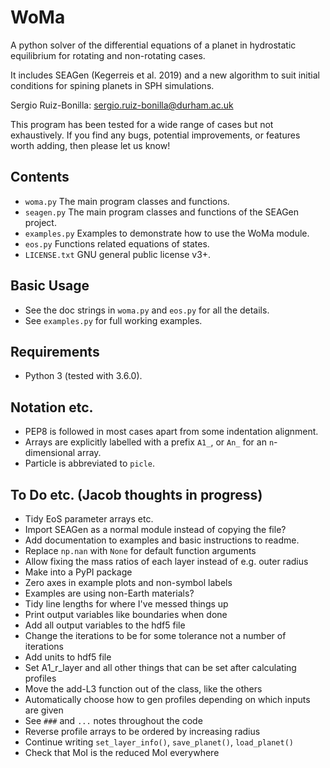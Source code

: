 WoMa
======

A python solver of the differential equations of a planet in hydrostatic
equilibrium for rotating and non-rotating cases.

It includes SEAGen (Kegerreis et al. 2019) and a new algorithm
to suit initial conditions for spining planets in SPH simulations.

Sergio Ruiz-Bonilla: sergio.ruiz-bonilla@durham.ac.uk  

This program has been tested for a wide range of cases but not exhaustively. If
you find any bugs, potential improvements, or features worth adding, then please
let us know!


Contents
--------
+ `woma.py` The main program classes and functions.
+ `seagen.py` The main program classes and functions of the SEAGen project.
+ `examples.py` Examples to demonstrate how to use the WoMa module.
+ `eos.py` Functions related equations of states.
+ `LICENSE.txt` GNU general public license v3+.


Basic Usage
-----------
+ See the doc strings in `woma.py` and `eos.py` for all the details.
+ See `examples.py` for full working examples.


Requirements
------------
+ Python 3 (tested with 3.6.0).


Notation etc.
-------------
+ PEP8 is followed in most cases apart from some indentation alignment.
+ Arrays are explicitly labelled with a prefix `A1_`, or `An_` for an
    `n`-dimensional array.
+ Particle is abbreviated to `picle`.


To Do etc. (Jacob thoughts in progress)
---------------------------------------
+ Tidy EoS parameter arrays etc.
+ Import SEAGen as a normal module instead of copying the file?
+ Add documentation to examples and basic instructions to readme.
+ Replace `np.nan` with `None` for default function arguments
+ Allow fixing the mass ratios of each layer instead of e.g. outer radius 
+ Make into a PyPI package
+ Zero axes in example plots and non-symbol labels
+ Examples are using non-Earth materials?
+ Tidy line lengths for where I've messed things up
+ Print output variables like boundaries when done
+ Add all output variables to the hdf5 file
+ Change the iterations to be for some tolerance not a number of iterations
+ Add units to hdf5 file
+ Set A1_r_layer and all other things that can be set after calculating profiles
+ Move the add-L3 function out of the class, like the others
+ Automatically choose how to gen profiles depending on which inputs are given
+ See `###` and `...` notes throughout the code
+ Reverse profile arrays to be ordered by increasing radius
+ Continue writing `set_layer_info()`, `save_planet()`, `load_planet()`
+ Check that MoI is the reduced MoI everywhere
